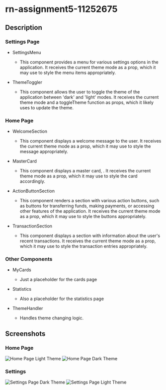 # rn-assignment5-11252675

## Description

### Settings Page

- SettingsMenu

  - This component provides a menu for various settings options in the application. It receives the current theme mode as a prop, which it may use to style the menu items appropriately.

- ThemeToggler

  - This component allows the user to toggle the theme of the application between 'dark' and 'light' modes. It receives the current theme mode and a toggleTheme function as props, which it likely uses to update the theme.

### Home Page

- WelcomeSection

  - This component displays a welcome message to the user. It receives the current theme mode as a prop, which it may use to style the message appropriately.

- MasterCard

  - This component displays a master card, . It receives the current theme mode as a prop, which it may use to style the card accordingly.

- ActionButtonSection

  - This component renders a section with various action buttons, such as buttons for transferring funds, making payments, or accessing other features of the application. It receives the current theme mode as a prop, which it may use to style the buttons appropriately.

- TransactionSection
  - This component displays a section with information about the user's recent transactions. It receives the current theme mode as a prop, which it may use to style the transaction entries appropriately.

### Other Components

- MyCards

  - Just a placeholder for the cards page

- Statistics

  - Also a placeholder for the statistics page

- ThemeHandler
  - Handles theme changing logic.

## Screenshots

### Home Page

![Home Page Light Theme](./screenshots/lightHome.jpg)
![Home Page Dark Theme](./screenshots/darkHome.jpg)

### Settings

![Settings Page Dark Theme](./screenshots/lightSettings.jpg)
![Settings Page Light Theme](./screenshots/darkSettings.jpg)
